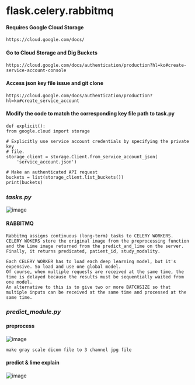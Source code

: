 # flask.celery.rabbitmq


#### Requires Google Cloud Storage

    https://cloud.google.com/docs/

#### Go to Cloud Storage and Dig Buckets
    

    https://cloud.google.com/docs/authentication/production?hl=ko#create-service-account-console

    
#### Access json key file issue and git clone
    

    https://cloud.google.com/docs/authentication/production?hl=ko#create_service_account

    
    
#### Modify the code to match the corresponding key file path to task.py
    
    def explicit():
    from google.cloud import storage

    # Explicitly use service account credentials by specifying the private key
    # file.
    storage_client = storage.Client.from_service_account_json(
        'service_account.json')

    # Make an authenticated API request
    buckets = list(storage_client.list_buckets())
    print(buckets)
        
### *tasks.py*

![image](https://user-images.githubusercontent.com/53938323/180130812-5a5a8a28-2544-4dba-99a5-aa7404f66b19.png)


#### RABBITMQ

    Rabbitmq assigns continuous (long-term) tasks to CELERY WORKERS.
    CELERY WOKERS store the original image from the preprocessing function and the Lime image returned from the predict_and_lime on the server.
    Finally, it returns predicated, patient_id, study_modality.
    
    Each CELERY WORKER has to load each deep learning model, but it's expensive. So load and use one global model.
    Of course, when multiple requests are received at the same time, the time is delayed because the results must be sequentially waited from one model.
    An alternative to this is to give two or more BATCHSIZE so that multiple inputs can be received at the same time and processed at the same time.
    
    
### *predict_module.py*


#### preprocess

![image](https://user-images.githubusercontent.com/53938323/180136039-a29d5f12-3736-44fa-87b6-1813e01cccca.png)

    make gray scale dicom file to 3 channel jpg file



#### predict & lime explain

   
![image](https://user-images.githubusercontent.com/53938323/180135637-4643b279-a90b-4f7a-891e-f79f21292ffc.png)

